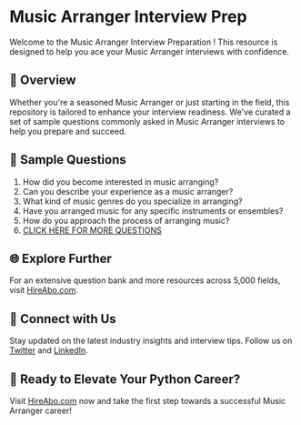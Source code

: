 # Music Arranger Interview Prep

Welcome to the Music Arranger Interview Preparation ! This resource is designed to help you ace your Music Arranger interviews with confidence.

## 🚀 Overview

Whether you're a seasoned Music Arranger or just starting in the field, this repository is tailored to enhance your interview readiness. We've curated a set of sample questions commonly asked in Music Arranger interviews to help you prepare and succeed.

## 📝 Sample Questions

1. How did you become interested in music arranging?
2. Can you describe your experience as a music arranger?
3. What kind of music genres do you specialize in arranging?
4. Have you arranged music for any specific instruments or ensembles?
5. How do you approach the process of arranging music?
6. [CLICK HERE FOR MORE QUESTIONS](https://hireabo.com/job/16_1_12/Music%20Arranger)

## 🌐 Explore Further

For an extensive question bank and more resources across 5,000 fields, visit [HireAbo.com](https://www.hireabo.com).

## 📱 Connect with Us

Stay updated on the latest industry insights and interview tips. Follow us on [Twitter](https://twitter.com/hireabo) and [LinkedIn](https://www.linkedin.com/in/hire-abo-3609972a8/).

## 🚀 Ready to Elevate Your Python Career?

Visit [HireAbo.com](https://www.hireabo.com) now and take the first step towards a successful Music Arranger career!